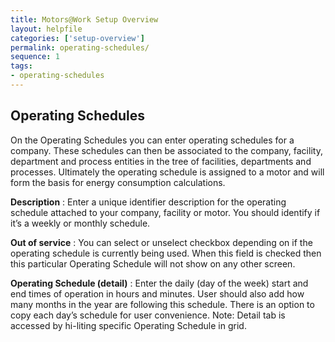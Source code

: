 ```yaml
---
title: Motors@Work Setup Overview
layout: helpfile
categories: ['setup-overview']
permalink: operating-schedules/
sequence: 1
tags:
- operating-schedules
---
```


## **Operating Schedules**

On the Operating Schedules you can enter operating schedules for a company. These schedules can then be associated to the company, facility, department and process entities in the tree of facilities, departments and processes. Ultimately the operating schedule is assigned to a motor and will form the basis for energy consumption calculations. 

**Description** : Enter a unique identifier description for the operating schedule attached to your company, facility or motor. You should identify if it’s a weekly or monthly schedule.

**Out of service** : You can select or unselect checkbox depending on if the operating schedule is currently being used.  When this field is checked then this particular Operating Schedule will not show on any other screen.

**Operating Schedule (detail)** : Enter the daily (day of the week) start and end times of operation in hours and minutes. User should also add how many months in the year are following this schedule. There is an option to copy each day’s schedule for user convenience. Note: Detail tab is accessed by hi-liting specific Operating Schedule in grid.
